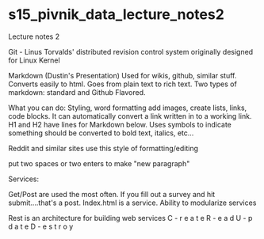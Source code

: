 # s15_pivnik_data_lecture_notes2
Lecture notes 2

Git - Linus Torvalds' distributed revision control system originally designed for Linux Kernel 

Markdown (Dustin's Presentation)
Used for wikis, github, similar stuff. Converts easily to html. Goes from plain text to rich text.
Two types of markdown: standard and Github Flavored. 

What you can do: Styling, word formatting add images, create lists, links, code blocks. 
It can automatically convert a link written in to a working link. H1 and H2 have lines for Markdown below. Uses symbols to indicate something should be converted to bold text, italics, etc...

Reddit and similar sites use this style of formatting/editing

put two spaces or two enters to make "new paragraph"

Services:

Get/Post are used the most often. If you fill out a survey and hit submit....that's a post. 
Index.html is a service.
Ability to modularize services

Rest is an architecture for building web services
C - r e a t e
R - e a d
U - p d a t e
D - e s t r o y
